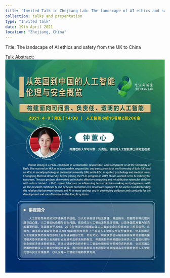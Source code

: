 ```yaml
---
title: "Invited Talk in Zhejiang Lab: The landscape of AI ethics and safety from the UK to China"
collection: talks and presentation
type: "Invited talk"
date: 19th April 2021
location: "Zhejiang, China"
---
```


Title: The landscape of AI ethics and safety from the UK to China  

Talk Abstract: ![The landscape of AI ethics and safety from the UK to China](TalkAbstract.jpeg)

